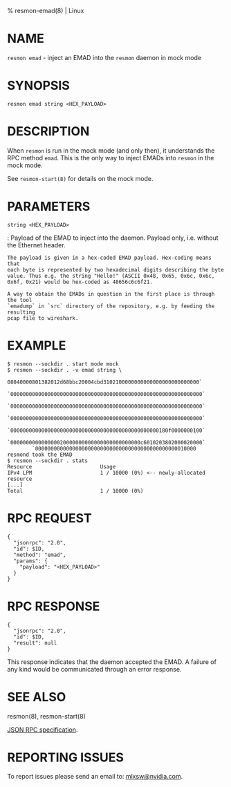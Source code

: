 % resmon-emad(8) | Linux

NAME
====

`resmon emad` - inject an EMAD into the `resmon` daemon in mock mode

SYNOPSIS
========

`resmon emad string <HEX_PAYLOAD>`

DESCRIPTION
===========

When `resmon` is run in the mock mode (and only then), it understands the RPC
method `emad`. This is the only way to inject EMADs into `resmon` in the mock
mode.

See `resmon-start(8)` for details on the mock mode.

PARAMETERS
==========

`string <HEX_PAYLOAD>`

: Payload of the EMAD to inject into the daemon. Payload only, i.e. without
    the Ethernet header.

    The payload is given in a hex-coded EMAD payload. Hex-coding means that
    each byte is represented by two hexadecimal digits describing the byte
    value. Thus e.g. the string "Hello!" (ASCII 0x48, 0x65, 0x6c, 0x6c,
    0x6f, 0x21) would be hex-coded as 48656c6c6f21.

    A way to obtain the EMADs in question in the first place is through the tool
    `emadump` in `src` directory of the repository, e.g. by feeding the resulting
    pcap file to wireshark.

EXAMPLE
=======

```
$ resmon --sockdir . start mode mock
$ resmon --sockdir . -v emad string \
		 08040000801382012d68bbc20004cbd3102100000000000000000000000000`
		`00000000000000000000000000000000000000000000000000000000000000`
		`00000000000000000000000000000000000000000000000000000000000000`
		`00000000000000000000000000000000000000000000000000000000000000`
		`000000000000000000000000000000000000000000000000180f0000000100`
		`000000000000000020000000000000000000000000c6010203802000020000`
		`0000000000000000000000000000000000000000000000010000
resmond took the EMAD
$ resmon --sockdir . stats
Resource                      Usage
IPv4 LPM                      1 / 10000 (0%) <-- newly-allocated resource
[...]
Total                         1 / 10000 (0%)
```

RPC REQUEST
===========

```
{
  "jsonrpc": "2.0",
  "id": $ID,
  "method": "emad",
  "params": {
    "payload": "<HEX_PAYLOAD>"
  }
}
```

RPC RESPONSE
============

```
{
  "jsonrpc": "2.0",
  "id": $ID,
  "result": null
}
```

This response indicates that the daemon accepted the EMAD. A failure of any
kind would be communicated through an error response.

SEE ALSO
========

resmon(8), resmon-start(8)

[JSON RPC specification][JSON RPC].

REPORTING ISSUES
================

To report issues please send an email to: mlxsw@nvidia.com.

[JSON RPC]: https://www.jsonrpc.org/specification
